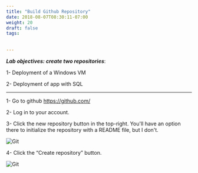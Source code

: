 ```yaml
---
title: "Build Github Repository"
date: 2018-08-07T08:30:11-07:00
weight: 20
draft: false
tags:
 
  
---
```


***Lab objectives: create two repositories***:

1- Deployment of a Windows VM

2- Deployment of app with SQL 

----------------------------------------------------------------------------------------------

1- Go to github https://github.com/

2- Log in to your account.

3- Click the new repository button in the top-right. You'll have an option there to initialize the repository with a README file, but I don't.

![Git](/images/mfe/create-git-repo.png?classes=border,shadow)

4- Click the “Create repository” button.

![Git](/images/mfe/git-repo-public.png?classes=border,shadow)
